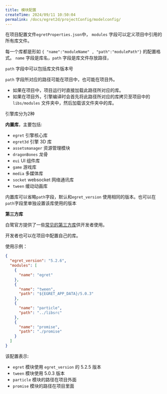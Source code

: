 ```yaml
---
title: 模块配置
createTime: 2024/09/11 10:50:04
permalink: /docs/egret2d/projectConfig/modelconfig/
---
```


在项目配置文件`egretProperties.json`中， `modules` 字段可以定义项目中引用的所有库文件。

每一个库都是形如 `{ "name":"moduleName" , "path":"modulePath"}` 的配置格式。
`name` 字段是库名，`path` 字段是库文件存放路径，

`path` 字段中可以包括库文件版本号

`path` 字段所对应的路径可能在项目中，也可能在项目外。

* 如果在项目中，项目运行时直接加载此路径所对应的库。
* 如果在项目外，引擎编译时会首先将此路径所对应的库拷贝至项目中的 `libs/modules` 文件夹中，然后加载该文件夹中的库。

引擎库分为2种

**内置库**，主要包括:

* `egret` 引擎核心库
* `egret3d` 引擎 3D 库
* `assetsmanager` 资源管理模块
* `dragonBones` 龙骨
* `eui` UI 组件库
* `game` 游戏库
* `media` 多媒体库
* `socket` websocket 网络通讯库
* `tween` 缓动动画库

内置库可以省略`path`字段，默认和`egret_version` 使用相同的版本。也可以在`path`字段里单独设置该库使用的版本

**第三方库**

白鹭官方提供了一些[常见的第三方库](https://github.com/egret-labs/egret-game-library)供开发者使用。

开发者也可以在项目中配置自己的库。

使用示例：

``` json
{
  "egret_version": "5.2.6",
  "modules": [
    {
      "name": "egret"
    },
    {
      "name": "tween",
      "path": "${EGRET_APP_DATA}/5.0.3"
    },
    {
      "name": "particle",
      "path": "../libsrc"
    },
    {
      "name": "promise",
      "path": "./promise"
    }
  ]
}
```
该配置表示:

* `egret` 模块使用 `egret_version` 的 5.2.5 版本
*  `tween` 模块使用 5.0.3 版本
*  `particle` 模块的路径在项目外面
*  `promise` 模块的路径在项目里面
